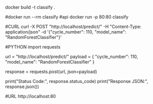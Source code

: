 docker build -t classify .

#docker run --rm classify
#api
docker run -p 80:80 classify

#CURL
curl -X POST "http://localhost/predict/" -H "Content-Type: application/json" -d '{"cycle_number": 110, "model_name": "RandomForestClassifier"}'

#PYTHON
import requests

url = "http://localhost/predict/"
payload = {
    "cycle_number": 110,
    "model_name": "RandomForestClassifier"
}

response = requests.post(url, json=payload)

print("Status Code:", response.status_code)
print("Response JSON:", response.json())

#URL
http://localhost:80